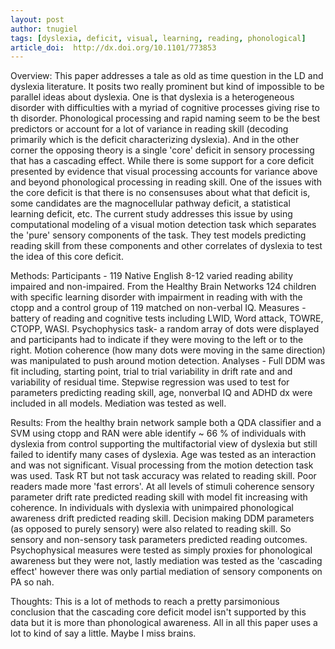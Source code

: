 ```yaml
---
layout: post
author: tnugiel
tags: [dyslexia, deficit, visual, learning, reading, phonological]
article_doi:  http://dx.doi.org/10.1101/773853
---
```


Overview: This paper addresses a tale as old as time question in the LD and dyslexia literature. It posits two really prominent but kind of impossible to be parallel ideas about dyslexia. One is that dyslexia is a heterogeneous disorder with difficulties with a myriad of cognitive processes giving rise to th disorder. Phonological processing and rapid naming seem to be the best predictors or account for a lot of variance in reading skill (decoding primarily which is the deficit characterizing dyslexia). And in the other corner the opposing theory is a single 'core' deficit in sensory processing that has a cascading effect. While there is some support for a core deficit presented by evidence that visual processing accounts for variance above and beyond phonological processing in reading skill. One of the issues with the core deficit is that there is no consensuses about what that deficit is, some candidates are the magnocellular pathway deficit, a statistical learning deficit, etc. The current study addresses this issue by using computational modeling of a visual motion detection task which separates the 'pure' sensory components of the task. They test models predicting reading skill  from these components and other correlates of dyslexia to test the idea of this core deficit.  

Methods: Participants - 119 Native English 8-12 varied reading ability impaired and non-impaired. From the Healthy Brain Networks 124 children with specific learning disorder with impairment in reading with with the ctopp and a control group of 119 matched on non-verbal IQ.
Measures - battery of reading and cognitive tests including LWID, Word attack, TOWRE, CTOPP, WASI. 
Psychophysics task- a random array of dots were displayed and participants had to indicate if they were moving to the left or to the right. Motion coherence (how many dots were moving in the same direction) was manipulated to push around motion detection. 
Analyses - Full DDM was fit including, starting point, trial to trial variability in drift rate and and variability of residual time. 
Stepwise regression was used to test for parameters predicting reading skill, age, nonverbal IQ and ADHD dx were included in all models. Mediation was tested as well.


Results: From the healthy brain network sample both a QDA classifier and a SVM using ctopp and RAN were able identify ~ 66 % of individuals with dyslexia from control supporting the multifactorial view of dyslexia but still failed to identify many cases of dyslexia. Age was tested as an interaction and was not significant. Visual processing from the motion detection task was used. Task RT but not task accuracy was related to reading skill. Poor readers made more 'fast errors'. At all levels of stimuli coherence sensory parameter drift rate predicted reading skill with model fit increasing with coherence. In individuals with dyslexia with unimpaired phonological awareness drift predicted reading skill. Decision making DDM parameters (as opposed to purely sensory) were also related to reading skill. So sensory and non-sensory task parameters predicted reading outcomes. Psychophysical measures were tested as simply proxies for phonological awareness but they were not, lastly mediation was tested as the 'cascading effect' however there was only partial mediation of sensory components on PA so nah. 

Thoughts: This is a lot of methods to reach a pretty parsimonious conclusion that the cascading core deficit model isn't supported by this data but it is more than phonological awareness. All in all this paper uses a lot to kind of say a little. Maybe I miss brains. 
